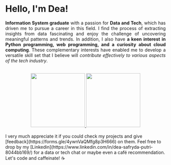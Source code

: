 # Hello, I'm **Dea!**
<p align="justify">
  <b>Information System graduate</b> with a passion for <b>Data and Tech</b>, which has driven me to pursue a career in this field. I find the process of extracting insights from data fascinating and enjoy the challenge of uncovering meaningful patterns and trends. In addition, I also have <b>a keen interest in Python programming, web programming, and a curiosity about cloud computing</b>. These complementary interests have enabled me to develop a versatile skill set that I believe will <i>contribute effectively to various aspects of the tech industry</i>.
</p>

<br>
<div align="center">
  <a href="https://github.com/deasafrydaptr">
    <img height="170 em" src="https://github-readme-stats.vercel.app/api/top-langs/?username=deasafrydaptr&layout=compact"/>
    <img height="170em" src="https://github-readme-stats-eight-theta.vercel.app/api?username=deasafrydaptr&show_icons=true&theme=buefy&include_all_commits=true&count_private=true&theme=default"/>
  </a>
</div>
<br>
I very much appreciate it if you could check my projects and give [feedback](https://forms.gle/4ywnVaQMfg8p3H666) on them.
Feel free to drop by my [Linkedin](https://www.linkedin.com/in/dea-safryda-putri-8044bb169/) for a data or tech chat or maybe even a café recommendation. Let's code and caffeinate! ☕️
